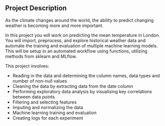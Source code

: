 <h2>Project Description</h2>

As the climate changes around the world, the ability to predict changing weather is becoming more and more important.

In this project you will work on predicting the mean temperature in London. You will import, preprocess, and explore historical weather data and automate the training and evaluation of multiple machine learning models. This will be setup in an automated workflow using functions, utilizing methods from sklearn and MLflow.

This project involves:

* Reading in the data and determining the column names, data types and number of non-null values
* Cleaning the data by extracting data from the date column
* Performing exploratory data analysis by visualising key correlations between data points
* Filtering and selecting features
* Imputing and normalizing the data
* Machine learning training and evaluation
* Creating logs for each experiment 
